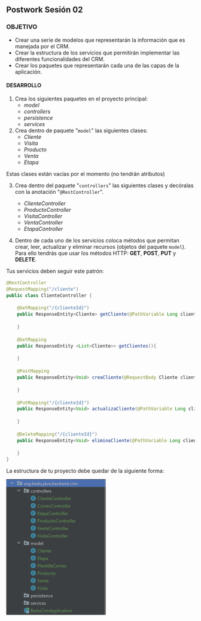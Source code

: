 ## Postwork Sesión 02

### OBJETIVO
- Crear una serie de modelos que representarán la información que es manejada por el CRM.
- Crear la estructura de los servicios que permitirán implementar las diferentes funcionalidades del CRM.
- Crear los paquetes que representarán cada una de las capas de la aplicación.


#### DESARROLLO

1. Crea los siguientes paquetes en el proyecto principal:
    - *model*
    - *controllers*
    - *persistence*
    - *services*
2. Crea dentro de paquete "`model`" las siguientes clases:
    - *Cliente*
    - *Visita*
    - *Producto*
    - *Venta*
    - *Etapa*

Estas clases están vacías por el momento (no tendrán atributos)

3. Crea dentro del paquete "`controllers`" las siguientes clases y decóralas con la anotación "`@RestController`".
    - *ClienteController*
    - *ProductoController*
    - *VisitaController*
    - *VentaController*
    - *EtapaController*
    
4. Dentro de cada uno de los servicios coloca métodos que permitan crear, leer, actualizar y eliminar recursos (objetos del paquete `model`). Para ello tendrás que usar los métodos HTTP: **GET**, **POST**, **PUT** y **DELETE**.

Tus servicios deben seguir este patrón:

```java
@RestController
@RequestMapping("/cliente")
public class ClienteController {

    @GetMapping("/{clienteId}")
    public ResponseEntity<Cliente> getCliente(@PathVariable Long clienteId){

    }

    @GetMapping
    public ResponseEntity <List<Cliente>> getClientes(){

    }

    @PostMapping
    public ResponseEntity<Void> creaCliente(@RequestBody Cliente cliente){

    }

    @PutMapping("/{clienteId}")
    public ResponseEntity<Void> actualizaCliente(@PathVariable Long clienteId, @RequestBody Cliente cliente){

    }

    @DeleteMapping("/{clienteId}")
    public ResponseEntity<Void> eliminaCliente(@PathVariable Long clienteId){

    }
}
```


La estructura de tu proyecto debe quedar de la siguiente forma:

![imagen](img/img_01.png)

